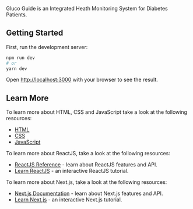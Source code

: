Gluco Guide is an Integrated Heath Monitoring System for Diabetes Patients.

## Getting Started

First, run the development server:

```bash
npm run dev
# or
yarn dev
```

Open [http://localhost:3000](http://localhost:3000) with your browser to see the result.

## Learn More

To learn more about HTML, CSS and JavaScript take a look at the following resources:

- [HTML](https://www.w3schools.com/html/)
- [CSS](https://www.w3schools.com/css/)
- [JavaScript](https://www.w3schools.com/js/)

To learn more about ReactJS, take a look at the following resources:

- [ReactJS Reference](https://react.dev/reference/react) - learn about ReactJS features and API.
- [Learn ReactJS](https://react.dev/learn) - an interactive ReactJS tutorial.

To learn more about Next.js, take a look at the following resources:

- [Next.js Documentation](https://nextjs.org/docs) - learn about Next.js features and API.
- [Learn Next.js](https://nextjs.org/learn) - an interactive Next.js tutorial.
